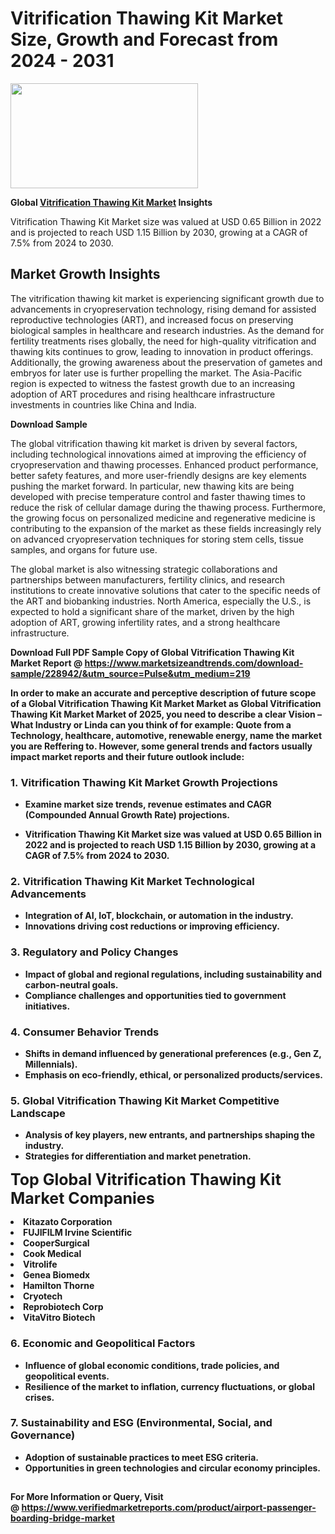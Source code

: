 <H1>Vitrification Thawing Kit Market Size, Growth and Forecast from 2024 - 2031</H1><img class="aligncenter size-medium wp-image-584254" src="https://thirdeyenews.in/wp-content/uploads/2024/09/Global-Market-Research-300x168.jpeg" alt="" width="300" height="168" /><p><strong>Global&nbsp;<a href="https://www.marketsizeandtrends.com/download-sample/228942/&amp;utm_source=Pulse&amp;utm_medium=219">Vitrification Thawing Kit Market</a> Insights</strong></p><p>Vitrification Thawing Kit Market size was valued at USD 0.65 Billion in 2022 and is projected to reach USD 1.15 Billion by 2030, growing at a CAGR of 7.5% from 2024 to 2030.</p><p><h2>Market Growth Insights</h2> <p>The vitrification thawing kit market is experiencing significant growth due to advancements in cryopreservation technology, rising demand for assisted reproductive technologies (ART), and increased focus on preserving biological samples in healthcare and research industries. As the demand for fertility treatments rises globally, the need for high-quality vitrification and thawing kits continues to grow, leading to innovation in product offerings. Additionally, the growing awareness about the preservation of gametes and embryos for later use is further propelling the market. The Asia-Pacific region is expected to witness the fastest growth due to an increasing adoption of ART procedures and rising healthcare infrastructure investments in countries like China and India.</p> <p><strong>Download Sample</strong></p> <p>The global vitrification thawing kit market is driven by several factors, including technological innovations aimed at improving the efficiency of cryopreservation and thawing processes. Enhanced product performance, better safety features, and more user-friendly designs are key elements pushing the market forward. In particular, new thawing kits are being developed with precise temperature control and faster thawing times to reduce the risk of cellular damage during the thawing process. Furthermore, the growing focus on personalized medicine and regenerative medicine is contributing to the expansion of the market as these fields increasingly rely on advanced cryopreservation techniques for storing stem cells, tissue samples, and organs for future use.</p> <p>The global market is also witnessing strategic collaborations and partnerships between manufacturers, fertility clinics, and research institutions to create innovative solutions that cater to the specific needs of the ART and biobanking industries. North America, especially the U.S., is expected to hold a significant share of the market, driven by the high adoption of ART, growing infertility rates, and a strong healthcare infrastructure.</p> <p><strong></p><p><span class=""><strong>Download Full PDF Sample Copy of Global Vitrification Thawing Kit Market Report</strong> @ <a href="https://www.marketsizeandtrends.com/download-sample/228942/&amp;utm_source=Pulse&amp;utm_medium=219" target="_blank">https://www.marketsizeandtrends.com/download-sample/228942/&amp;utm_source=Pulse&amp;utm_medium=219</a></span></p><p>In order to make an accurate and perceptive description of future scope of a Global&nbsp;Vitrification Thawing Kit Market Market as Global&nbsp;Vitrification Thawing Kit Market Market of 2025, you need to describe a clear Vision &ndash; What Industry or Linda can you think of for example: Quote from a Technology, healthcare, automotive, renewable energy, name the market you are Reffering to. However, some general trends and factors usually impact market reports and their future outlook include:</p><h3>1.&nbsp;<strong>Vitrification Thawing Kit Market Growth Projections</strong></h3><ul><li>Examine market size trends, revenue estimates and CAGR (Compounded Annual Growth Rate) projections.</li><li><p>Vitrification Thawing Kit Market size was valued at USD 0.65 Billion in 2022 and is projected to reach USD 1.15 Billion by 2030, growing at a CAGR of 7.5% from 2024 to 2030.</p></li></ul><h3>2.&nbsp;<strong>Vitrification Thawing Kit Market Technological Advancements</strong></h3><ul><li>Integration of AI, IoT, blockchain, or automation in the industry.</li><li>Innovations driving cost reductions or improving efficiency.</li></ul><h3>3.&nbsp;<strong>Regulatory and Policy Changes</strong></h3><ul><li>Impact of global and regional regulations, including sustainability and carbon-neutral goals.</li><li>Compliance challenges and opportunities tied to government initiatives.</li></ul><h3>4.&nbsp;<strong>Consumer Behavior Trends</strong></h3><ul><li>Shifts in demand influenced by generational preferences (e.g., Gen Z, Millennials).</li><li>Emphasis on eco-friendly, ethical, or personalized products/services.</li></ul><h3>5.&nbsp;<strong>Global Vitrification Thawing Kit Market Competitive Landscape</strong></h3><ul><li>Analysis of key players, new entrants, and partnerships shaping the industry.</li><li>Strategies for differentiation and market penetration.</li></ul><p data-pm-slice="1 1 []"><span style="color: inherit; font-family: inherit; font-size: 25px;">Top Global Vitrification Thawing Kit Market Companies</span></p><div class="" data-test-id=""><p><li>Kitazato Corporation</li><li> FUJIFILM Irvine Scientific</li><li> CooperSurgical</li><li> Cook Medical</li><li> Vitrolife</li><li> Genea Biomedx</li><li> Hamilton Thorne</li><li> Cryotech</li><li> Reprobiotech Corp</li><li> VitaVitro Biotech</li></p></div><h3>6.&nbsp;<strong>Economic and Geopolitical Factors</strong></h3><ul><li>Influence of global economic conditions, trade policies, and geopolitical events.</li><li>Resilience of the market to inflation, currency fluctuations, or global crises.</li></ul><h3>7.&nbsp;<strong>Sustainability and ESG (Environmental, Social, and Governance)</strong></h3><ul><li>Adoption of sustainable practices to meet ESG criteria.</li><li>Opportunities in green technologies and circular economy principles.</li></ul><h2><strong style="font-size: 14px;">For More Information or Query, Visit @&nbsp;</strong><a style="background-color: #ffffff; font-size: 14px;" href="https://www.marketsizeandtrends.com/report/vitrification-thawing-kit-market/" target="_blank">https://www.verifiedmarketreports.com/product/airport-passenger-boarding-bridge-market</a></h2>
